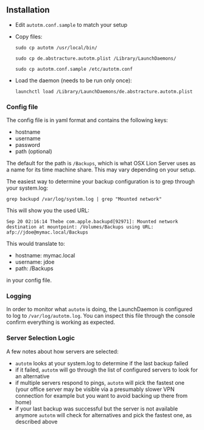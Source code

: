Installation
------------

- Edit `autotm.conf.sample` to match your setup
- Copy files:

    `sudo cp autotm /usr/local/bin/`

    `sudo cp de.abstracture.autotm.plist /Library/LaunchDaemons/`
    
    `sudo cp autotm.conf.sample /etc/autotm.conf`

- Load the daemon (needs to be run only once):

    `launchctl load /Library/LaunchDaemons/de.abstracture.autotm.plist`

### Config file

The config file is in yaml format and contains the following keys:

 - hostname
 - username
 - password
 - path (optional)

The default for the path is `/Backups`, which is what OSX Lion Server uses as a name for its time machine share. This may vary depending on your setup.

The easiest way to determine your backup configuration is to grep through your system.log:

`grep backupd /var/log/system.log | grep "Mounted network"`

This will show you the used URL:

`Sep 20 02:16:14 Thebe com.apple.backupd[92971]: Mounted network destination at mountpoint: /Volumes/Backups using URL: afp://jdoe@mymac.local/Backups`

This would translate to:

 - hostname: mymac.local
 - username: jdoe
 - path: /Backups

in your config file.

### Logging

In order to monitor what `autotm` is doing, the LaunchDaemon is configured to log to `/var/log/autotm.log`. You can inspect this file through the console confirm everything is working as expected.

### Server Selection Logic

A few notes about how servers are selected:

 - `autotm` looks at your system.log to determine if the last backup failed
 - if it failed, `autotm` will go through the list of configured servers to look for an alternative
 - if multiple servers respond to pings, `autotm` will pick the fastest one (your office server may be visible via a presumably slower VPN connection for example but you want to avoid backing up there from home)
 - if your last backup was successful but the server is not available anymore `autotm` will check for alternatives and pick the fastest one, as described above
